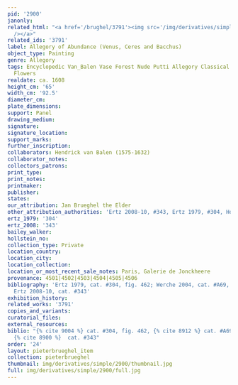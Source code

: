 ```yaml
---
pid: '2900'
janonly: 
related_html: "<a href='/brughel/3791'><img src='/img/derivatives/simple/3791/thumbnail.jpg'
  /></a>"
related_ids: '3791'
label: Allegory of Abundance (Venus, Ceres and Bacchus)
object_type: Painting
genre: Allegory
tags: Encyclopedic Van_Balen Vase Forest Nude Putti Allegory Classical Mythological
  Flowers
realdate: ca. 1608
height_cm: '65'
width_cm: '92.5'
diameter_cm: 
plate_dimensions: 
support: Panel
drawing_medium: 
signature: 
signature_location: 
support_marks: 
further_inscription: 
collaborators: Hendrick van Balen (1575-1632)
collaborator_notes: 
collectors_patrons: 
print_type: 
print_notes: 
printmaker: 
publisher: 
states: 
our_attribution: Jan Brueghel the Elder
other_attribution_authorities: 'Ertz 2008-10, #343, Ertz 1979, #304, Honig database'
ertz_1979: '304'
ertz_2008: '343'
bailey_walker: 
hollstein_no: 
collection_type: Private
location_country: 
location_city: 
location_collection: 
location_or_most_recent_sale_notes: Paris, Galerie de Jonckheere
provenance: 4501|4502|4503|4504|4505|4506
bibliography: 'Ertz 1979, cat. #304, fig. 462; Werche 2004, cat. #A69, pp. 78, 160-61;
  Ertz 2008-10, cat. #343'
exhibition_history: 
related_works: '3791'
copies_and_variants: 
curatorial_files: 
external_resources: 
biblio: "{% cite 9004 %} cat. #304, fig. 462, {% cite 8912 %} cat. #A69, pp. 78, 160-61,
  {% cite 8900 %}  cat. #343"
order: '24'
layout: pieterbrueghel_item
collection: pieterbrueghel
thumbnail: img/derivatives/simple/2900/thumbnail.jpg
full: img/derivatives/simple/2900/full.jpg
---
```


